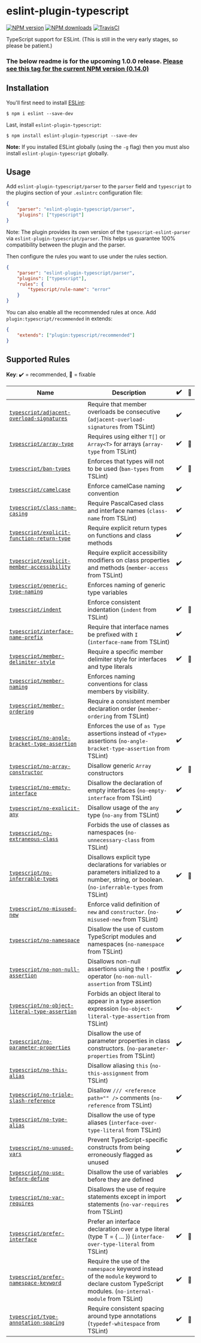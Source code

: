 # eslint-plugin-typescript

[![NPM version](https://img.shields.io/npm/v/eslint-plugin-typescript.svg)](https://www.npmjs.com/package/eslint-plugin-typescript)
[![NPM downloads](https://img.shields.io/npm/dm/eslint-plugin-typescript.svg)](https://www.npmjs.com/package/eslint-plugin-typescript)
[![TravisCI](https://img.shields.io/travis/bradzacher/eslint-plugin-typescript.svg)](https://travis-ci.com/bradzacher/eslint-plugin-typescript)

TypeScript support for ESLint. (This is still in the very early stages, so please be patient.)

### The below readme is for the upcoming 1.0.0 release. [Please see this tag for the current NPM version (0.14.0)](https://github.com/bradzacher/eslint-plugin-typescript/tree/0.14.0)

## Installation

You'll first need to install [ESLint](http://eslint.org):

```
$ npm i eslint --save-dev
```

Last, install `eslint-plugin-typescript`:

```
$ npm install eslint-plugin-typescript --save-dev
```

**Note:** If you installed ESLint globally (using the `-g` flag) then you must also install `eslint-plugin-typescript` globally.

## Usage

Add `eslint-plugin-typescript/parser` to the `parser` field and `typescript` to the plugins section of your `.eslintrc` configuration file:

```json
{
    "parser": "eslint-plugin-typescript/parser",
    "plugins": ["typescript"]
}
```

Note: The plugin provides its own version of the `typescript-eslint-parser` via `eslint-plugin-typescript/parser`.
This helps us guarantee 100% compatibility between the plugin and the parser.

Then configure the rules you want to use under the rules section.

```json
{
    "parser": "eslint-plugin-typescript/parser",
    "plugins": ["typescript"],
    "rules": {
        "typescript/rule-name": "error"
    }
}
```

You can also enable all the recommended rules at once. Add `plugin:typescript/recommended` in extends:

```json
{
    "extends": ["plugin:typescript/recommended"]
}
```

## Supported Rules

<!-- Please run `npm run docs` to update this section -->
<!-- begin rule list -->

**Key**: :heavy_check_mark: = recommended, :wrench: = fixable

<!-- prettier-ignore -->
| Name | Description | :heavy_check_mark: | :wrench: |
| ---- | ----------- | ------------------ | -------- |
| [`typescript/adjacent-overload-signatures`](./docs/rules/adjacent-overload-signatures.md) | Require that member overloads be consecutive (`adjacent-overload-signatures` from TSLint) | :heavy_check_mark: |  |
| [`typescript/array-type`](./docs/rules/array-type.md) | Requires using either `T[]` or `Array<T>` for arrays (`array-type` from TSLint) | :heavy_check_mark: | :wrench: |
| [`typescript/ban-types`](./docs/rules/ban-types.md) | Enforces that types will not to be used (`ban-types` from TSLint) | :heavy_check_mark: | :wrench: |
| [`typescript/camelcase`](./docs/rules/camelcase.md) | Enforce camelCase naming convention | :heavy_check_mark: |  |
| [`typescript/class-name-casing`](./docs/rules/class-name-casing.md) | Require PascalCased class and interface names (`class-name` from TSLint) | :heavy_check_mark: |  |
| [`typescript/explicit-function-return-type`](./docs/rules/explicit-function-return-type.md) | Require explicit return types on functions and class methods | :heavy_check_mark: |  |
| [`typescript/explicit-member-accessibility`](./docs/rules/explicit-member-accessibility.md) | Require explicit accessibility modifiers on class properties and methods (`member-access` from TSLint) | :heavy_check_mark: |  |
| [`typescript/generic-type-naming`](./docs/rules/generic-type-naming.md) | Enforces naming of generic type variables |  |  |
| [`typescript/indent`](./docs/rules/indent.md) | Enforce consistent indentation (`indent` from TSLint) | :heavy_check_mark: | :wrench: |
| [`typescript/interface-name-prefix`](./docs/rules/interface-name-prefix.md) | Require that interface names be prefixed with `I` (`interface-name` from TSLint) | :heavy_check_mark: |  |
| [`typescript/member-delimiter-style`](./docs/rules/member-delimiter-style.md) | Require a specific member delimiter style for interfaces and type literals | :heavy_check_mark: | :wrench: |
| [`typescript/member-naming`](./docs/rules/member-naming.md) | Enforces naming conventions for class members by visibility. |  |  |
| [`typescript/member-ordering`](./docs/rules/member-ordering.md) | Require a consistent member declaration order (`member-ordering` from TSLint) |  |  |
| [`typescript/no-angle-bracket-type-assertion`](./docs/rules/no-angle-bracket-type-assertion.md) | Enforces the use of `as Type` assertions instead of `<Type>` assertions (`no-angle-bracket-type-assertion` from TSLint) | :heavy_check_mark: |  |
| [`typescript/no-array-constructor`](./docs/rules/no-array-constructor.md) | Disallow generic `Array` constructors | :heavy_check_mark: | :wrench: |
| [`typescript/no-empty-interface`](./docs/rules/no-empty-interface.md) | Disallow the declaration of empty interfaces (`no-empty-interface` from TSLint) | :heavy_check_mark: |  |
| [`typescript/no-explicit-any`](./docs/rules/no-explicit-any.md) | Disallow usage of the `any` type (`no-any` from TSLint) | :heavy_check_mark: |  |
| [`typescript/no-extraneous-class`](./docs/rules/no-extraneous-class.md) | Forbids the use of classes as namespaces (`no-unnecessary-class` from TSLint) |  |  |
| [`typescript/no-inferrable-types`](./docs/rules/no-inferrable-types.md) | Disallows explicit type declarations for variables or parameters initialized to a number, string, or boolean. (`no-inferrable-types` from TSLint) | :heavy_check_mark: | :wrench: |
| [`typescript/no-misused-new`](./docs/rules/no-misused-new.md) | Enforce valid definition of `new` and `constructor`. (`no-misused-new` from TSLint) | :heavy_check_mark: |  |
| [`typescript/no-namespace`](./docs/rules/no-namespace.md) | Disallow the use of custom TypeScript modules and namespaces (`no-namespace` from TSLint) | :heavy_check_mark: |  |
| [`typescript/no-non-null-assertion`](./docs/rules/no-non-null-assertion.md) | Disallows non-null assertions using the `!` postfix operator (`no-non-null-assertion` from TSLint) | :heavy_check_mark: |  |
| [`typescript/no-object-literal-type-assertion`](./docs/rules/no-object-literal-type-assertion.md) | Forbids an object literal to appear in a type assertion expression (`no-object-literal-type-assertion` from TSLint) | :heavy_check_mark: |  |
| [`typescript/no-parameter-properties`](./docs/rules/no-parameter-properties.md) | Disallow the use of parameter properties in class constructors. (`no-parameter-properties` from TSLint) | :heavy_check_mark: |  |
| [`typescript/no-this-alias`](./docs/rules/no-this-alias.md) | Disallow aliasing `this` (`no-this-assignment` from TSLint) |  |  |
| [`typescript/no-triple-slash-reference`](./docs/rules/no-triple-slash-reference.md) | Disallow `/// <reference path="" />` comments (`no-reference` from TSLint) | :heavy_check_mark: |  |
| [`typescript/no-type-alias`](./docs/rules/no-type-alias.md) | Disallow the use of type aliases (`interface-over-type-literal` from TSLint) |  |  |
| [`typescript/no-unused-vars`](./docs/rules/no-unused-vars.md) | Prevent TypeScript-specific constructs from being erroneously flagged as unused | :heavy_check_mark: |  |
| [`typescript/no-use-before-define`](./docs/rules/no-use-before-define.md) | Disallow the use of variables before they are defined | :heavy_check_mark: |  |
| [`typescript/no-var-requires`](./docs/rules/no-var-requires.md) | Disallows the use of require statements except in import statements (`no-var-requires` from TSLint) | :heavy_check_mark: |  |
| [`typescript/prefer-interface`](./docs/rules/prefer-interface.md) | Prefer an interface declaration over a type literal (type T = { ... }) (`interface-over-type-literal` from TSLint) | :heavy_check_mark: | :wrench: |
| [`typescript/prefer-namespace-keyword`](./docs/rules/prefer-namespace-keyword.md) | Require the use of the `namespace` keyword instead of the `module` keyword to declare custom TypeScript modules. (`no-internal-module` from TSLint) | :heavy_check_mark: | :wrench: |
| [`typescript/type-annotation-spacing`](./docs/rules/type-annotation-spacing.md) | Require consistent spacing around type annotations (`typedef-whitespace` from TSLint) | :heavy_check_mark: | :wrench: |

<!-- end rule list -->
